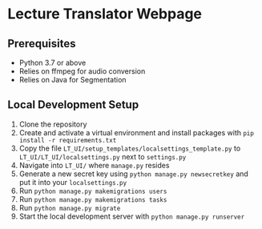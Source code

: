 # Lecture Translator Webpage

## Prerequisites
- Python 3.7 or above
- Relies on ffmpeg for audio conversion
- Relies on Java for Segmentation

## Local Development Setup
1. Clone the repository
3. Create and activate a virtual environment and install packages with `pip install -r requirements.txt`
4. Copy the file `LT_UI/setup_templates/localsettings_template.py` to `LT_UI/LT_UI/localsettings.py` next to `settings.py`
5. Navigate into `LT_UI/` where `manage.py` resides
6. Generate a new secret key using `python manage.py newsecretkey` and put it into your `localsettings.py`
8. Run `python manage.py makemigrations users`
9. Run `python manage.py makemigrations tasks`
10. Run `python manage.py migrate`
11. Start the local development server with `python manage.py runserver`
